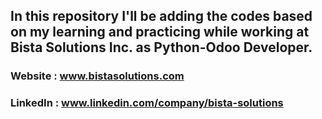 ## In this repository I'll be adding the codes based on my learning and practicing while working at Bista Solutions Inc. as Python-Odoo Developer.

### Website : www.bistasolutions.com
### LinkedIn : www.linkedin.com/company/bista-solutions
